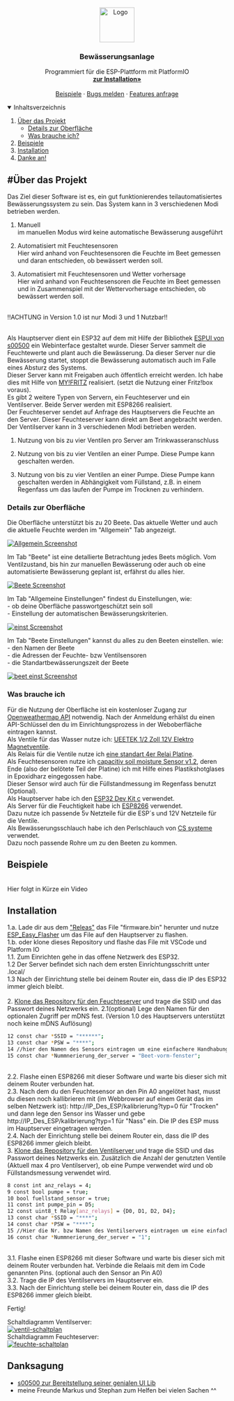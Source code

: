 <!-- PROJECT LOGO -->
<br />
<p align="center">
  <a href="https://github.com/RubiRubsn/Bewaesserungs-Anlage-System-ESP/">
    <img src="images/logo.png" alt="Logo" width="80" height="80">
  </a>

  <h3 align="center">Bewässerungsanlage</h3>

  <p align="center">
    Programmiert für die ESP-Plattform mit PlatformIO
    <br />
    <a href="#Installation"><strong>zur Installation»</strong></a>
    <br />
    <br />
    <a href="#Beispiele">Beispiele</a>
    ·
    <a href="https://github.com/RubiRubsn/Bewaesserungs-Anlage-System-ESP/issues">Bugs melden</a>
    ·
    <a href="https://github.com/RubiRubsn/Bewaesserungs-Anlage-System-ESP/issues">Features anfrage</a>
  </p>
</p>

<!-- TABLE OF CONTENTS -->
<details open="open">
  <summary>Inhaltsverzeichnis</summary>
  <ol>
    <li>
      <a href="#Über-das-Projekt">Über das Projekt</a>
        <ul>
            <li><a href="#Details-zur-Oberfläche">Details zur Oberfläche</a></li>
            <li><a href="#Was-brauche-ich">Was brauche ich?</a></li>
      </ul>
    </li>
    <li><a href="#Beispiele">Beispiele</a></li>
    <li>
      <a href="#Installation">Installation</a>
    </li>
    <li><a href="#Danksagung">Danke an!</a></li>
  </ol>
</details>

<!-- ABOUT THE PROJECT -->

## #Über das Projekt

Das Ziel dieser Software ist es, ein gut funktionierendes teilautomatisiertes Bewässerungssystem zu sein.
Das System kann in 3 verschiedenen Modi betrieben werden.<br>

1. Manuell <br>
    im manuellen Modus wird keine automatische Bewässerung ausgeführt

2. Automatisiert mit Feuchtesensoren<br>
    Hier wird anhand von Feuchtesensoren die Feuchte im Beet gemessen und daran entschieden, ob bewässert werden soll.

3. Automatisiert mit Feuchtesensoren und Wetter vorhersage<br>
    Hier wird anhand von Feuchtesensoren die Feuchte im Beet gemessen und in Zusammenspiel mit der Wettervorhersage entschieden, ob bewässert werden soll.

<br>!!ACHTUNG in Version 1.0 ist nur Modi 3 und 1 Nutzbar!! <br><br>

Als Hauptserver dient ein ESP32 auf dem mit Hilfe der Bibliothek <a href="https://github.com/s00500/ESPUI">ESPUI von s00500</a> ein Webinterface gestaltet wurde.
Dieser Server sammelt die Feuchtewerte und plant auch die Bewässerung. Da dieser Server nur die Bewässerung startet, stoppt die Bewässerung automatisch auch im Falle eines Absturz des Systems.<br>
Dieser Server kann mit Freigaben auch öffentlich erreicht werden. Ich habe dies mit Hilfe von <a href="https://myfritz.net/">MY!FRITZ</a> realisiert. (setzt die Nutzung einer Fritz!box voraus). <br>
Es gibt 2 weitere Typen von Servern, ein Feuchteserver und ein Ventilserver. Beide Server werden mit ESP8266 realisiert.<br>
Der Feuchteserver sendet auf Anfrage des Hauptservers die Feuchte an den Server. Dieser Feuchteserver kann direkt am Beet angebracht werden.
Der Ventilserver kann in 3 verschiedenen Modi betrieben werden. <br>

1. Nutzung von bis zu vier Ventilen pro Server am Trinkwasseranschluss

2. Nutzung von bis zu vier Ventilen an einer Pumpe. Diese Pumpe kann geschalten werden.

3. Nutzung von bis zu vier Ventilen an einer Pumpe. Diese Pumpe kann geschalten werden in Abhängigkeit vom Füllstand, z.B. in einem Regenfass um das laufen der Pumpe im Trocknen zu verhindern.


### Details zur Oberfläche
Die Oberfläche unterstützt bis zu 20 Beete. Das aktuelle Wetter und auch die aktuelle Feuchte werden im "Allgemein" Tab angezeigt.

[![Allgemein Screenshot][product-screenshot]]()

Im Tab "Beete" ist eine detallierte Betrachtung jedes Beets möglich. Vom Ventilzustand, bis hin zur manuellen Bewässerung oder auch ob eine automatisierte Bewässerung geplant ist, erfährst du alles hier.<br>

[![Beete Screenshot][beet-screenshot]]()

Im Tab "Allgemeine Einstellungen" findest du Einstellungen, wie: <br> - ob deine Oberfläche passwortgeschützt sein soll <br> - Einstellung der automatischen Bewässerungskriterien.<br>

[![einst Screenshot][einst-screenshot]]()

Im Tab "Beete Einstellungen" kannst du alles zu den Beeten einstellen. wie: <br> -  den Namen der Beete <br> - die Adressen der Feuchte- bzw Ventilsensoren <br> - die Standartbewässerungszeit der Beete<br>

[![beet einst Screenshot][beeteinst-screenshot]]()


### Was brauche ich

Für die Nutzung der Oberfläche ist ein kostenloser Zugang zur <a href="https://openweathermap.org/api">Openweathermap API</a> notwendig.
Nach der Anmeldung erhälst du einen API-Schlüssel den du im Einrichtungsprozess in der Weboberfläche eintragen kannst.<br>
Als Ventile für das Wasser nutze ich: <a href="https://www.amazon.de/gp/product/B06XCSVZPT/ref=ppx_yo_dt_b_asin_image_o02_s01?ie=UTF8&psc=1">UEETEK 1/2 Zoll 12V Elektro Magnetventile</a>.<br>
Als Relais für die Ventile nutze ich <a href="https://www.amazon.de/gp/product/B07TZ778VH/ref=ppx_yo_dt_b_asin_title_o02_s00?ie=UTF8&psc=1">eine standart 4er Relai Platine</a>.<br>
Als Feuchtesensoren nutze ich <a href="https://www.az-delivery.de/products/bodenfeuchte-sensor-modul-v1-2?_pos=6&_sid=22262207f&_ss=r">capacitiv soil moisture Sensor v1.2</a>, deren Ende (also der belötete Teil der Platine) ich mit Hilfe eines Plastikshotglases in Epoxidharz eingegossen habe. <br>
Dieser Sensor wird auch für die Füllstandmessung im Regenfass benutzt (Optional).<br>
Als Hauptserver habe ich den <a href="https://www.az-delivery.de/products/esp32-dev-kit-c-unverlotet?_pos=5&_sid=72925e31b&_ss=r">ESP32 Dev Kit c</a> verwendet.<br>
Als Server für die Feuchtigkeit habe ich <a href="https://www.az-delivery.de/products/nodemcu-lua-lolin-v3-modul-mit-esp8266-12e-unverlotet?_pos=28&_sid=f7dcaf8b6&_ss=r">ESP8266</a> verwendet.<br>
Dazu nutze ich passende 5v Netzteile für die ESP´s und 12V Netzteile für die Ventile.<br>
Als Bewässerungsschlauch habe ich den Perlschlauch von  <a href="https://cs-wss.com/">CS systeme</a> verwendet.<br>
Dazu noch passende Rohre um zu den Beeten zu kommen.<br>

## Beispiele
<br>
Hier folgt in Kürze ein Video
<br>

## Installation <br>
1.a. Lade dir aus dem <a href="https://github.com/RubiRubsn/Bewaesserungs-Anlage-System-ESP/releases">"Releas"</a> das File "firmware.bin" herunter und nutze  <a href="https://github.com/Grovkillen/ESP_Easy_Flasher">ESP_Easy_Flasher</a> um das File auf den Hauptserver zu flashen.<br>
1.b. oder klone dieses Repository und flashe das File mit VSCode und Platform IO <br>
1.1. Zum Einrichten gehe in das offene Netzwerk des ESP32. <br>
1.2 Der Server befindet sich nach dem ersten Einrichtungsschritt unter <Festgelegtername>.local/<br>
1.3 Nach der Einrichtung stelle bei deinem Router ein, dass die IP des ESP32 immer gleich bleibt.<br><br>
2. <a href="https://github.com/RubiRubsn/feuchte_server">Klone das Repository für den Feuchteserver</a>  und trage die SSID und das Passwort deines Netzwerks ein. 
2.1(optional) Lege den Namen für den optionalen Zugriff per mDNS fest. (Version 1.0 des Hauptservers unterstützt noch keine mDNS Auflösung)<br>
```sh
12 const char *SSID = "******";
13 const char *PSW = "****";
14 //hier den Namen des Sensors eintragen um eine einfachere Handhabung bei der IP-Eingabe zu haben
15 const char *Nummnerierung_der_server = "Beet-vorm-fenster";
```
<br>
2.2. Flashe einen ESP8266 mit dieser Software und warte bis dieser sich mit deinem Router verbunden hat.<br>
2.3. Nach dem du den Feuchtesensor an den Pin A0 angelötet hast, musst du diesen noch kallibrieren mit (im Webbrowser auf einem Gerät das im selben Netzwerk ist): http://IP_Des_ESP/kalibrierung?typ=0 für "Trocken" und dann lege den Sensor ins Wasser und gebe http://IP_Des_ESP/kalibrierung?typ=1 für "Nass" ein. Die IP des ESP muss im Hauptserver eingetragen werden.<br>
2.4. Nach der Einrichtung stelle bei deinem Router ein, dass die IP des ESP8266 immer gleich bleibt.<br>
3. <a href="https://github.com/RubiRubsn/ventil_server">Klone das Repository für den Ventilserver </a> und trage die SSID und das Passwort deines Netzwerks ein. Zusätzlich die Anzahl der genutzten Ventile (Aktuell max 4 pro Ventilserver), ob eine Pumpe verwendet wird und ob Füllstandsmessung verwendet wird.<br>

```sh
8 const int anz_relays = 4;
9 const bool pumpe = true;
10 bool fuellstand_sensor = true;
11 const int pumpe_pin = D5;
12 const uint8_t Relay[anz_relays] = {D0, D1, D2, D4};
13 const char *SSID = "****";
14 const char *PSW = "****";
15 //Hier die Nr. bzw Namen des Ventilservers eintragen um eine einfachere Handhabung bei der IP-Eingabe zu haben
16 const char *Nummnerierung_der_server = "1";
```
<br>
3.1. Flashe einen ESP8266 mit dieser Software und warte bis dieser sich mit deinem Router verbunden hat. Verbinde die Relaais mit dem im Code genannten Pins. (optional auch den Sensor an Pin A0)<br>
3.2. Trage die IP des Ventilservers im Hauptserver ein.<br>
3.3. Nach der Einrichtung stelle bei deinem Router ein, dass die IP des ESP8266 immer gleich bleibt.

Fertig!

Schaltdiagramm Ventilserver:<br>
[![ventil-schaltplan][ventil-schaltplan]]()
<br>
Schaltdiagramm Feuchteserver:<br>
[![feuchte-schaltplan][feuchte-schaltplan]]()
<br>


## Danksagung

- <a href="https://github.com/s00500">s00500 zur Bereitstellung seiner genialen UI Lib</a>
- meine Freunde Markus und Stephan zum Helfen bei vielen Sachen ^^



[product-screenshot]: images/allgemein.png
[beet-screenshot]: images/beete.png
[einst-screenshot]: images/einstellungenAllg.png
[beeteinst-screenshot]: images/beet-einst.png
[ventil-schaltplan]: images/schaltplan_ventil.png
[feuchte-schaltplan]: images/schaltplan_feuchte.png